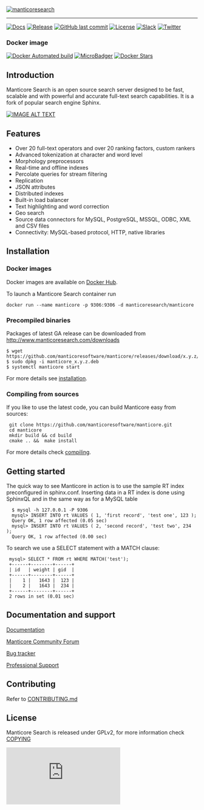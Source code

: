 [![manticoresearch](https://manticoresearch.com/wp-content/uploads/2018/03/manticoresearch.png)](https://manticoresearch.com)

-----------------

[![Docs](https://img.shields.io/badge/docs-latest-brightgreen.svg)](https://docs.manticoresearch.com/latest/html/)
[![Release](https://img.shields.io/github/release/manticoresoftware/manticore.svg)](https://github.com/manticoresoftware/manticore/releases)
[![GitHub last commit](https://img.shields.io/github/last-commit/manticoresoftware/manticore.svg)](https://github.com/manticoresoftware/manticore/commits/master)
[![License](https://img.shields.io/github/license/manticoresoftware/manticore.svg?maxAge=2592000)](https://github.com/adriannuta/manticore/blob/master/COPYING)
[![Slack][slack-badge]][slack-url]
[![Twitter](https://img.shields.io/twitter/follow/manticoresearch.svg?style=social&label=Follow)](https://twitter.com/manticoresearch)

### Docker image

[![Docker Automated build](https://img.shields.io/docker/automated/manticoresearch/manticore.svg)](https://hub.docker.com/r/manticoresearch/manticore/)
[![MicroBadger](https://images.microbadger.com/badges/image/manticoresearch/manticore.svg)](https://microbadger.com/images/manticoresearch/manticore)
[![Docker Stars](https://img.shields.io/docker/stars/manticoresearch/manticore.svg)](https://hub.docker.com/r/manticoresearch/manticore/)

## Introduction

Manticore Search is an open source search server designed to be fast, scalable and with powerful and accurate full-text search capabilities. It is a fork of popular search engine Sphinx.

[![IMAGE ALT TEXT](http://img.youtube.com/vi/-5lB6_L28gw/0.jpg)](http://www.youtube.com/watch?v=-5lB6_L28gw "Introduction to Manticore Search")

## Features
* Over 20 full-text operators and over 20 ranking factors, custom rankers
* Advanced tokenization at character and word level
* Morphology preprocessors
* Real-time and offline indexes
* Percolate queries for stream filtering
* Replication
* JSON attributes
* Distributed indexes
* Built-in load balancer
* Text highlighting and word correction
* Geo search
* Source data connectors for MySQL, PostgreSQL, MSSQL, ODBC, XML and CSV files
* Connectivity: MySQL-based protocol, HTTP, native libraries


## Installation

### Docker images
Docker images are available on [Docker Hub](https://hub.docker.com/r/manticoresearch/manticore/).

To launch a Manticore Search container run

    docker run --name manticore -p 9306:9306 -d manticoresearch/manticore

### Precompiled binaries
Packages of latest GA release can be downloaded from http://www.manticoresearch.com/downloads

    $ wget https://github.com/manticoresoftware/manticore/releases/download/x.y.z/manticore_z.y.z.deb
    $ sudo dpkg -i manticore_x.y.z.deb
    $ systemctl manticore start

For more details see [installation](https://docs.manticoresearch.com/latest/html/installation.html#installation).

### Compiling from sources
If you like to use the latest code, you can build Manticore easy from sources:

     git clone https://github.com/manticoresoftware/manticore.git
     cd manticore
     mkdir build && cd build
     cmake .. &&  make install

For more details check [compiling](https://docs.manticoresearch.com/latest/html/installation.html#compiling-manticore-from-source). 
## Getting started
 The quick way to see Manticore in action is to use the sample RT index preconfigured in sphinx.conf.
 Inserting data in a RT index is done using SphinxQL and in the same way as for a MySQL table
 
      $ mysql -h 127.0.0.1 -P 9306
      mysql> INSERT INTO rt VALUES ( 1, 'first record', 'test one', 123 );
      Query OK, 1 row affected (0.05 sec)
      mysql> INSERT INTO rt VALUES ( 2, 'second record', 'test two', 234 );
      Query OK, 1 row affected (0.00 sec)
 To search we use a SELECT statement with a MATCH clause:
 
     mysql> SELECT * FROM rt WHERE MATCH('test');
     +------+--------+------+
     | id   | weight | gid  |
     +------+--------+------+
     |    1 |   1643 |  123 |
     |    2 |   1643 |  234 |
     +------+--------+------+
     2 rows in set (0.01 sec)
    
## Documentation and support

[Documentation](https://docs.manticoresearch.com)

[Manticore Community Forum](http://forum.manticoresearch.com/)

[Bug tracker](https://github.com/manticoresoftware/manticore/issues)

[Professional Support](https://manticoresearch.com/professional-support/)

## Contributing
Refer to  [CONTRIBUTING.md](https://github.com/manticoresoftware/manticore/blob/master/CONTRIBUTING.md)

## License
Manticore Search is released under GPLv2, for more information check [COPYING](https://github.com/manticoresoftware/manticore/blob/master/COPYING)

[![Analytics](https://ga-beacon.appspot.com/UA-114439919-1/manticoresoftware/manticore/README.md?pixel&useReferer)](https://github.com/manticoresoftware/manticore)

[slack-url]: https://slack.manticoresearch.com/
[slack-badge]:  https://img.shields.io/badge/Slack-join%20chat-green.svg
